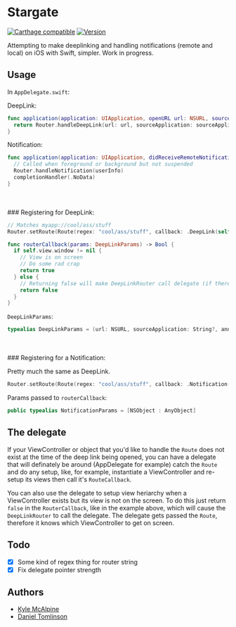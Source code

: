# Stargate

[![Carthage compatible](https://img.shields.io/badge/Carthage-compatible-4BC51D.svg?style=flat)](https://github.com/Carthage/Carthage) [![Version](https://img.shields.io/github/release/kylejm/Stargate.svg)](https://github.com/kylejm/Stargate/releases)

Attempting to make deeplinking and handling notifications (remote and local) on iOS with Swift, simpler. Work in progress.

## Usage

In `AppDelegate.swift`:


DeepLink:

```swift
func application(application: UIApplication, openURL url: NSURL, sourceApplication: String?, annotation: AnyObject?) -> Bool {
  return Router.handleDeepLink(url: url, sourceApplication: sourceApplication, annotation: annotation)
}
```

Notification:

```swift
func application(application: UIApplication, didReceiveRemoteNotification userInfo: [NSObject : AnyObject], fetchCompletionHandler completionHandler: (UIBackgroundFetchResult) -> Void) {
  // Called when foreground or background but not suspended
  Router.handleNotification(userInfo)
  completionHandler(.NoData)
}
```

<br>
<br>
### Registering for DeepLink:

``` swift
// Matches myapp://cool/ass/stuff
Router.setRoute(Route(regex: "cool/ass/stuff", callback: .DeepLink(self.routerCallback)))

func routerCallback(params: DeepLinkParams) -> Bool {
  if self.view.window != nil {
    // View is on screen
    // Do some rad crap
    return true
  } else {
    // Returning false will make DeepLinkRouter call delegate (if there is one, of course)
    return false
  }
}
```

`DeepLinkParams`:
```swift
typealias DeepLinkParams = (url: NSURL, sourceApplication: String?, annotation: AnyObject?)
```

<br>
<br>
### Registering for a Notification:

Pretty much the same as DeepLink.

```swift
Router.setRoute(Route(regex: "cool/ass/stuff", callback: .Notification(self.routerCallback)))
```

Params passed to `routerCallback`:

```swift
public typealias NotificationParams = [NSObject : AnyObject]
```

## The delegate

If your ViewController or object that you'd like to handle the `Route` does not exist at the time of the deep link being opened, you can have a delegate that will definately be around (AppDelegate for example) catch the `Route` and do any setup, like, for example, instantiate a ViewController and re-setup its views then call it's `RouteCallback`.

You can also use the delegate to setup view heriarchy when a ViewController exists but its view is not on the screen. To do this just return `false` in the `RouterCallback`, like in the example above, which will cause the `DeepLinkRouter` to call the delegate. The delegate gets passed the `Route`, therefore it knows which ViewController to get on screen.

## Todo

- [x] Some kind of regex thing for router string
- [x] Fix delegate pointer strength 

## Authors

- [Kyle McAlpine](http:kylejm.io)
- [Daniel Tomlinson](http://danie.lt)
